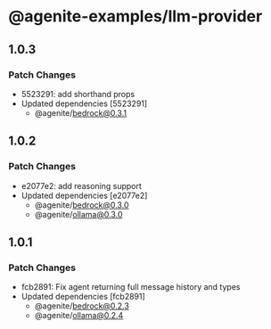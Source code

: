 # @agenite-examples/llm-provider

## 1.0.3

### Patch Changes

- 5523291: add shorthand props
- Updated dependencies [5523291]
  - @agenite/bedrock@0.3.1

## 1.0.2

### Patch Changes

- e2077e2: add reasoning support
- Updated dependencies [e2077e2]
  - @agenite/bedrock@0.3.0
  - @agenite/ollama@0.3.0

## 1.0.1

### Patch Changes

- fcb2891: Fix agent returning full message history and types
- Updated dependencies [fcb2891]
  - @agenite/bedrock@0.2.3
  - @agenite/ollama@0.2.4

